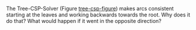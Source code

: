 

The Tree-CSP-Solver (Figure <a href="#">tree-csp-figure</a>) makes arcs consistent
starting at the leaves and working backwards towards the root. Why does
it do that? What would happen if it went in the opposite direction?
